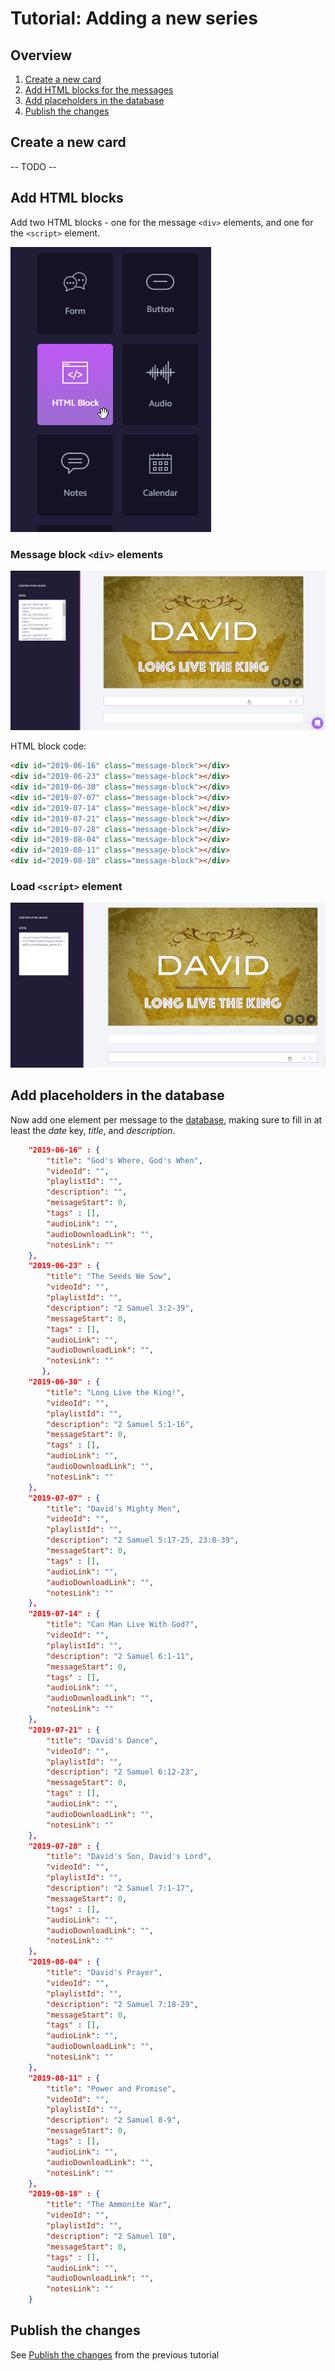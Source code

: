 
# Tutorial: Adding a new series

## Overview

1. [Create a new card](#Create-a-new-card)
2. [Add HTML blocks for the messages](#Add-HTML-blocks)
2. [Add placeholders in the database](#Add-placeholders-in-the-database)
3. [Publish the changes](#Publish-the-changes)

## Create a new card

-- TODO -- 

## Add HTML blocks

Add two HTML blocks - one for the message `<div>` elements, and one for the `<script>` element.

![HTML block select](images/ex_card_html_block_select.png)

### Message block `<div>` elements

![Message blocks HTML block](images/ex_card_html_block_message_blocks.png)

HTML block code:
```html
<div id="2019-06-16" class="message-block"></div>
<div id="2019-06-23" class="message-block"></div>
<div id="2019-06-30" class="message-block"></div>
<div id="2019-07-07" class="message-block"></div>
<div id="2019-07-14" class="message-block"></div>
<div id="2019-07-21" class="message-block"></div>
<div id="2019-07-28" class="message-block"></div>
<div id="2019-08-04" class="message-block"></div>
<div id="2019-08-11" class="message-block"></div>
<div id="2019-08-18" class="message-block"></div>
```
### Load `<script>` element

![Load script element](images/ex_card_html_block_message_series_load_script.png)

## Add placeholders in the database

Now add one element per message to the [database](../message_details.json), making sure to fill in at least the *date* key, *title*, and *description*.

```json
    "2019-06-16" : {
        "title": "God's Where, God's When",
        "videoId": "",
        "playlistId": "",
        "description": "",
        "messageStart": 0,
        "tags" : [],
        "audioLink": "",
        "audioDownloadLink": "",
        "notesLink": ""
    },
    "2019-06-23" : {
        "title": "The Seeds We Sow",
        "videoId": "",
        "playlistId": "",
        "description": "2 Samuel 3:2-39",
        "messageStart": 0,
        "tags" : [],
        "audioLink": "",
        "audioDownloadLink": "",
        "notesLink": ""
       },
    "2019-06-30" : {
        "title": "Long Live the King!",
        "videoId": "",
        "playlistId": "",
        "description": "2 Samuel 5:1-16",
        "messageStart": 0,
        "tags" : [],
        "audioLink": "",
        "audioDownloadLink": "",
        "notesLink": ""
    },
    "2019-07-07" : {
        "title": "David's Mighty Men",
        "videoId": "",
        "playlistId": "",
        "description": "2 Samuel 5:17-25, 23:8-39",
        "messageStart": 0,
        "tags" : [],
        "audioLink": "",
        "audioDownloadLink": "",
        "notesLink": ""
    },
    "2019-07-14" : {
        "title": "Can Man Live With God?",
        "videoId": "",
        "playlistId": "",
        "description": "2 Samuel 6:1-11",
        "messageStart": 0,
        "tags" : [],
        "audioLink": "",
        "audioDownloadLink": "",
        "notesLink": ""
    },
    "2019-07-21" : {
        "title": "David's Dance",
        "videoId": "",
        "playlistId": "",
        "description": "2 Samuel 6:12-23",
        "messageStart": 0,
        "tags" : [],
        "audioLink": "",
        "audioDownloadLink": "",
        "notesLink": ""
    },
    "2019-07-28" : {
        "title": "David's Son, David's Lord",
        "videoId": "",
        "playlistId": "",
        "description": "2 Samuel 7:1-17",
        "messageStart": 0,
        "tags" : [],
        "audioLink": "",
        "audioDownloadLink": "",
        "notesLink": ""
    },
    "2019-08-04" : {
        "title": "David's Prayer",
        "videoId": "",
        "playlistId": "",
        "description": "2 Samuel 7:18-29",
        "messageStart": 0,
        "tags" : [],
        "audioLink": "",
        "audioDownloadLink": "",
        "notesLink": ""
    },
    "2019-08-11" : {
        "title": "Power and Promise",
        "videoId": "",
        "playlistId": "",
        "description": "2 Samuel 8-9",
        "messageStart": 0,
        "tags" : [],
        "audioLink": "",
        "audioDownloadLink": "",
        "notesLink": ""
    },
    "2019-08-18" : {
        "title": "The Ammonite War",
        "videoId": "",
        "playlistId": "",
        "description": "2 Samuel 10",
        "messageStart": 0,
        "tags" : [],
        "audioLink": "",
        "audioDownloadLink": "",
        "notesLink": ""
    }
```

## Publish the changes

See [Publish the changes](#Publish-the-changes) from the previous tutorial


